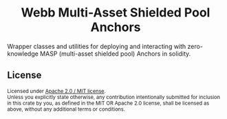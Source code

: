 <h1 align="center">Webb Multi-Asset Shielded Pool Anchors</h1>

Wrapper classes and utilities for deploying and interacting with zero-knowledge MASP (multi-asset shielded pool) Anchors in solidity.
 
## License

<sup>
Licensed under <a href="LICENSE">Apache 2.0 / MIT license</a>.
</sup>

<br/>

<sub>
Unless you explicitly state otherwise, any contribution intentionally submitted for inclusion in this crate by you, as defined in the MIT OR Apache 2.0 license, shall be licensed as above, without any additional terms or conditions.
</sub>

